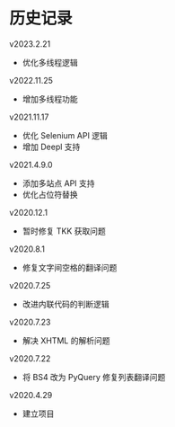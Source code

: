 # 历史记录

v2023.2.21

+   优化多线程逻辑

v2022.11.25

+   增加多线程功能

v2021.11.17

+   优化 Selenium API 逻辑
+   增加 Deepl 支持

v2021.4.9.0

+   添加多站点 API 支持
+   优化占位符替换

v2020.12.1

+   暂时修复 TKK 获取问题

v2020.8.1

+   修复文字间空格的翻译问题

v2020.7.25

+   改进内联代码的判断逻辑

v2020.7.23

+   解决 XHTML 的解析问题

v2020.7.22

+   将 BS4 改为 PyQuery 修复列表翻译问题

v2020.4.29

+   建立项目
